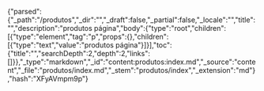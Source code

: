 {"parsed":{"_path":"/produtos","_dir":"","_draft":false,"_partial":false,"_locale":"","title":"","description":"produtos página","body":{"type":"root","children":[{"type":"element","tag":"p","props":{},"children":[{"type":"text","value":"produtos página"}]}],"toc":{"title":"","searchDepth":2,"depth":2,"links":[]}},"_type":"markdown","_id":"content:produtos:index.md","_source":"content","_file":"produtos/index.md","_stem":"produtos/index","_extension":"md"},"hash":"XFyAVmpm9p"}